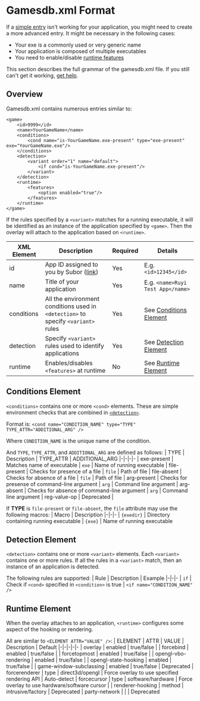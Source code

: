 # Gamesdb.xml Format

If a [simple entry](overlay.md#Compatibility) isn't working for your application, you might need to create a more advanced entry.  It might be necessary in the following cases:

* Your exe is a commonly used or very generic name
* Your application is composed of multiple executables
* You need to enable/disable [runtime features](#Runtime-element)

This section describes the full grammar of the gamesdb.xml file.  If you still can't get it working, [get help](support.md).

## Overview

Gamesdb.xml contains numerous entries similar to:
```
<game>
    <id>9999</id> 
    <name>YourGameName</name>
    <conditions>
        <cond name="is-YourGameName.exe-present" type="exe-present" exe="YourGameName.exe"/>
    </conditions>
    <detection>
        <variant order="1" name="default">
            <if cond="is-YourGameName.exe-present"/>
        </variant>
    </detection>
    <runtime>
        <features>
            <option enabled="true"/>
        </features>
    </runtime>
</game>
```

If the rules specified by a `<variant>` matches for a running executable, it will be identified as an instance of the application specified by `<game>`.  Then the overlay will attach to the application based on `<runtime>`.

| XML Element | Description | Required | Details
|-|-|-|-
| id | App ID assigned to you by Subor ([link](dev_onboarding.md)) | Yes | E.g. `<id>12345</id>`
| name | Title of your application | Yes | E.g. `<name>Ruyi Test App</name>`
| conditions | All the environment conditions used in `<detection>` to specify `<variant>` rules | Yes | See [Conditions Element](#conditions-element)
| detection | Specify `<variant>` rules used to identify applications | Yes | See [Detection Element](#detection-element)
| runtime | Enables/disables `<features>` at runtime | No | See [Runtime Element](#conditions-element)

## Conditions Element

`<conditions>` contains one or more `<cond>` elements.  These are simple environment checks that are combined in [`<detection>`](#Detection-element).

Format is: `<cond name="CONDITION_NAME" type="TYPE" TYPE_ATTR="ADDITIONAL_ARG" />`

Where `CONDITION_NAME` is the unique name of the condition.

And `TYPE`, `TYPE_ATTR`, and `ADDITIONAL_ARG` are defined as follows:
| TYPE | Description | TYPE_ATTR | ADDITIONAL_ARG
|-|-|-|-
| exe-present | Matches name of executable | `exe` | Name of running executable
| file-present | Checks for presence of a file | `file` | Path of file
| file-absent | Checks for absence of a file | `file` | Path of file
| arg-present | Checks for presense of command-line argument | `arg` | Command line argument
| arg-absent | Checks for absence of command-line argument | `arg` | Command line argument
| reg-value-op | Deprecated | 

If __TYPE__ is `file-present` or `file-absent`, the `file` attribute may use the following macros:
| Macro | Description
|-|-|-
| `{exedir}` | Directory containing running executable
| `{exe}` | Name of running executable

## Detection Element

`<detection>` contains one or more `<variant>` elements.  Each `<variant>` contains one or more rules.  If all the rules in a `<variant>` match, then an instance of an application is detected.

The following rules are supported:
| Rule | Description | Example
|-|-|-
| `if` | Check if `<cond>` specified in `<condition>` is true | `<if name="CONDITION_NAME" />`

## Runtime Element

When the overlay attaches to an application, `<runtime>` configures some aspect of the hooking or rendering.

All are similar to `<ELEMENT ATTR="VALUE" />`:
| ELEMENT | ATTR | VALUE | Description | Default
|-|-|-|-|-
| overlay | enabled | true/false |
| forcebind | enabled | true/false |
| forcetopmost | enabled | true/false |
| opengl-vbo-rendering | enabled | true/false |
| opengl-state-hooking | enabled | true/false |
| game-window-subclassing | enabled | true/false | Deprecated
| forcerenderer | type | direct3d/opengl | Force overlay to use specified rendering API | Auto-detect
| forcecursor | type | software/hardware | Force overlay to use hardware/software cursor |
| renderer-hooking | method | intrusive/factory | Deprecated
| party-network | | | Deprecated